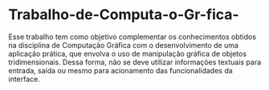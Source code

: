 # Trabalho-de-Computa-o-Gr-fica-
Esse trabalho tem como objetivo complementar os conhecimentos obtidos na disciplina de Computação Gráfica com o desenvolvimento de uma aplicação prática, que envolva o uso de manipulação gráfica de objetos tridimensionais. Dessa forma, não se deve utilizar informações textuais para entrada, saída ou mesmo para acionamento das funcionalidades da interface.
